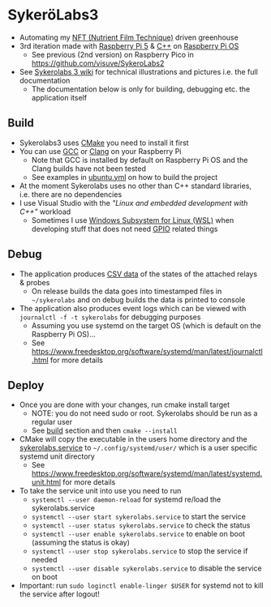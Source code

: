 # SykeröLabs3

- Automating my [NFT (Nutrient Film Technique)](https://en.wikipedia.org/wiki/Nutrient_film_technique) driven greenhouse
- 3rd iteration made with [Raspberry Pi 5](https://www.raspberrypi.com/products/raspberry-pi-5/) & [C++](https://en.wikipedia.org/wiki/C%2B%2B) on [Raspberry Pi OS](https://www.raspberrypi.com/software/)
	- See previous (2nd version) on Raspberry Pico in https://github.com/visuve/SykeroLabs2 
- See [Sykerolabs 3 wiki](https://github.com/visuve/SykeroLabs3/wiki) for technical illustrations and pictures i.e. the full documentation
	- The documentation below is only for building, debugging etc. the application itself

## Build

- Sykerolabs3 uses [CMake](https://cmake.org/) you need to install it first
- You can use [GCC](https://gcc.gnu.org/) or [Clang](https://clang.llvm.org/) on your Raspberry Pi
	- Note that GCC is installed by default on Raspberry Pi OS and the Clang builds have not been tested 
	- See examples in [ubuntu.yml](https://github.com/visuve/SykeroLabs3/blob/master/.github/workflows/ubuntu.yml) on how to build the project
- At the moment Sykerolabs uses no other than C++ standard libraries, i.e. there are no dependencies
- I use Visual Studio with the *"Linux and embedded development with C++"* workload
	- Sometimes I use [Windows Subsystem for Linux (WSL)](https://learn.microsoft.com/en-us/windows/wsl/about) when developing stuff that does not need [GPIO](https://en.wikipedia.org/wiki/General-purpose_input/output) related things

## Debug

- The application produces [CSV data](https://en.wikipedia.org/wiki/Comma-separated_values) of the states of the attached relays & probes
	- On release builds the data goes into timestamped files in ``~/sykerolabs`` and on debug builds the data is printed to console
- The application also produces event logs which can be viewed with ``journalctl -f -t sykerolabs`` for debugging purposes
	- Assuming you use systemd on the target OS (which is default on the Raspberry Pi OS)...
	- See https://www.freedesktop.org/software/systemd/man/latest/journalctl.html for more details

## Deploy

- Once you are done with your changes, run cmake install target
	- NOTE: you do not need sudo or root. Sykerolabs should be run as a regular user
	- See [build](#Build) section and then ``cmake --install``
- CMake will copy the executable in the users home directory and the [sykerolabs.service](https://github.com/visuve/SykeroLabs3/tree/master/src/sykerolabs.service) to ``~/.config/systemd/user/`` which is a user specific systemd unit directory
	-  See https://www.freedesktop.org/software/systemd/man/latest/systemd.unit.html for more details
- To take the service unit into use you need to run
	- ``systemctl --user daemon-reload`` for systemd re/load the sykerolabs.service
	- ``systemctl --user start sykerolabs.service`` to start the service
	- ``systemctl --user status sykerolabs.service`` to check the status
	- ``systemctl --user enable sykerolabs.service`` to enable on boot (assuming the status is okay)
	- ``systemctl --user stop sykerolabs.service`` to stop the service if needed
	- ``systemctl --user disable sykerolabs.service`` to disable the service on boot
- Important: run ``sudo loginctl enable-linger $USER`` for systemd not to kill the service after logout!
